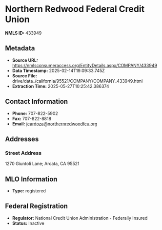 # Northern Redwood Federal Credit Union

**NMLS ID:** 433949

## Metadata
- **Source URL:** https://nmlsconsumeraccess.org/EntityDetails.aspx/COMPANY/433949
- **Data Timestamp:** 2025-02-14T19:09:33.745Z
- **Source File:** drive/data_/california/95521/COMPANY/COMPANY_433949.html
- **Extraction Time:** 2025-05-27T10:25:42.386374

## Contact Information
- **Phone:** 707-822-5902
- **Fax:** 707-822-8818
- **Email:** jcardoza@northernredwoodfcu.org

## Addresses
### Street Address
1270 Giuntoli Lane; Arcata, CA 95521

## MLO Information
- **Type:** registered

## Federal Registration
- **Regulator:** National Credit Union Administration - Federally Insured
- **Status:** Inactive
